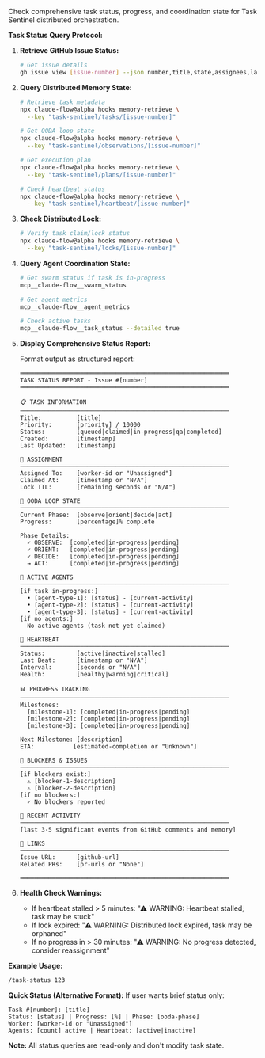 Check comprehensive task status, progress, and coordination state for Task Sentinel distributed orchestration.

**Task Status Query Protocol:**

1. **Retrieve GitHub Issue Status:**
   ```bash
   # Get issue details
   gh issue view [issue-number] --json number,title,state,assignees,labels,body,comments,createdAt,updatedAt
   ```

2. **Query Distributed Memory State:**
   ```bash
   # Retrieve task metadata
   npx claude-flow@alpha hooks memory-retrieve \
     --key "task-sentinel/tasks/[issue-number]"

   # Get OODA loop state
   npx claude-flow@alpha hooks memory-retrieve \
     --key "task-sentinel/observations/[issue-number]"

   # Get execution plan
   npx claude-flow@alpha hooks memory-retrieve \
     --key "task-sentinel/plans/[issue-number]"

   # Check heartbeat status
   npx claude-flow@alpha hooks memory-retrieve \
     --key "task-sentinel/heartbeat/[issue-number]"
   ```

3. **Check Distributed Lock:**
   ```bash
   # Verify task claim/lock status
   npx claude-flow@alpha hooks memory-retrieve \
     --key "task-sentinel/locks/[issue-number]"
   ```

4. **Query Agent Coordination State:**
   ```bash
   # Get swarm status if task is in-progress
   mcp__claude-flow__swarm_status

   # Get agent metrics
   mcp__claude-flow__agent_metrics

   # Check active tasks
   mcp__claude-flow__task_status --detailed true
   ```

5. **Display Comprehensive Status Report:**

   Format output as structured report:

   ```
   ═══════════════════════════════════════════════════════════
   TASK STATUS REPORT - Issue #[number]
   ═══════════════════════════════════════════════════════════

   📋 TASK INFORMATION
   ───────────────────────────────────────────────────────────
   Title:          [title]
   Priority:       [priority] / 10000
   Status:         [queued|claimed|in-progress|qa|completed]
   Created:        [timestamp]
   Last Updated:   [timestamp]

   👤 ASSIGNMENT
   ───────────────────────────────────────────────────────────
   Assigned To:    [worker-id or "Unassigned"]
   Claimed At:     [timestamp or "N/A"]
   Lock TTL:       [remaining seconds or "N/A"]

   🔄 OODA LOOP STATE
   ───────────────────────────────────────────────────────────
   Current Phase:  [observe|orient|decide|act]
   Progress:       [percentage]% complete

   Phase Details:
     ✓ OBSERVE:  [completed|in-progress|pending]
     ✓ ORIENT:   [completed|in-progress|pending]
     ✓ DECIDE:   [completed|in-progress|pending]
     → ACT:      [completed|in-progress|pending]

   🤖 ACTIVE AGENTS
   ───────────────────────────────────────────────────────────
   [if task in-progress:]
     • [agent-type-1]: [status] - [current-activity]
     • [agent-type-2]: [status] - [current-activity]
     • [agent-type-3]: [status] - [current-activity]
   [if no agents:]
     No active agents (task not yet claimed)

   💓 HEARTBEAT
   ───────────────────────────────────────────────────────────
   Status:         [active|inactive|stalled]
   Last Beat:      [timestamp or "N/A"]
   Interval:       [seconds or "N/A"]
   Health:         [healthy|warning|critical]

   📊 PROGRESS TRACKING
   ───────────────────────────────────────────────────────────
   Milestones:
     [milestone-1]: [completed|in-progress|pending]
     [milestone-2]: [completed|in-progress|pending]
     [milestone-3]: [completed|in-progress|pending]

   Next Milestone: [description]
   ETA:           [estimated-completion or "Unknown"]

   🚧 BLOCKERS & ISSUES
   ───────────────────────────────────────────────────────────
   [if blockers exist:]
     ⚠ [blocker-1-description]
     ⚠ [blocker-2-description]
   [if no blockers:]
     ✓ No blockers reported

   📝 RECENT ACTIVITY
   ───────────────────────────────────────────────────────────
   [last 3-5 significant events from GitHub comments and memory]

   🔗 LINKS
   ───────────────────────────────────────────────────────────
   Issue URL:      [github-url]
   Related PRs:    [pr-urls or "None"]

   ═══════════════════════════════════════════════════════════
   ```

6. **Health Check Warnings:**
   - If heartbeat stalled > 5 minutes: "⚠ WARNING: Heartbeat stalled, task may be stuck"
   - If lock expired: "⚠ WARNING: Distributed lock expired, task may be orphaned"
   - If no progress in > 30 minutes: "⚠ WARNING: No progress detected, consider reassignment"

**Example Usage:**
```bash
/task-status 123
```

**Quick Status (Alternative Format):**
If user wants brief status only:
```
Task #[number]: [title]
Status: [status] | Progress: [%] | Phase: [ooda-phase]
Worker: [worker-id or "Unassigned"]
Agents: [count] active | Heartbeat: [active|inactive]
```

**Note:** All status queries are read-only and don't modify task state.
